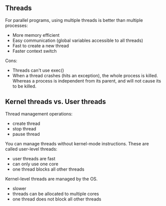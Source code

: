 ## Threads

For parallel programs, using multiple threads is better than multiple processes:

- More memory efficient
- Easy communication (global variables accessible to all threads)
- Fast to create a new thread
- Faster context switch

Cons:

- Threads can't use exec()
- When a thread crashes (hits an exception), the whole process is killed.  Whereas a process is independent from its parent, and will not cause its to be killed.

## Kernel threads vs. User threads

Thread management operations:
- create thread
- stop thread
- pause thread

You can manage threads without kernel-mode instructions.  These are called user-level threads:

- user threads are fast
- can only use one core
- one thread blocks all other threads

Kernel-level threads are managed by the OS.

- slower
- threads can be allocated to multiple cores
- one thread does not block all other threads

